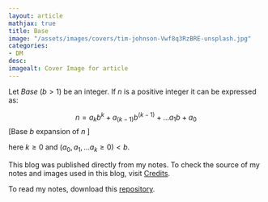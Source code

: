 ```yaml
---
layout: article
mathjax: true
title: Base
image: "/assets/images/covers/tim-johnson-Vwf8q3RzBRE-unsplash.jpg"
categories:
- DM
desc:   
imagealt: Cover Image for article
---
```


Let *Base* ($b>1$) be an integer. If $n$ is a positive integer it can be expressed as:
























































































































































































































































































































































































































$$n = {a_k}{b^k} + {a_{(k-1)}}{b^{(k-1)}} + \dots {a_1}{b} + a_0$$ \[Base $b$ expansion of $n$ \]
























































































































































































































































































































































































































here $k \ge 0$ and $(a_0, a_1, \dots a_k \ge 0) < b$.

























































































































































































































































































































































































































This blog was published directly from my notes.
To check the source of my notes and images used in this blog, visit <a href="/credits.html" target="_blank">Credits</a>.

To read my notes, download this <a href="https://github.com/bovem/CS" target="blank">repository</a>.